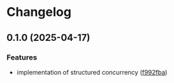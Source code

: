 # Changelog

## 0.1.0 (2025-04-17)


### Features

* implementation of structured concurrency ([f992fba](https://github.com/lukasngl/nursery/commit/f992fba6fc00172228bdb1b9bf9fb1c9c37868a8))
